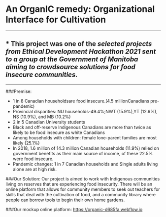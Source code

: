 # An OrganIC remedy: Organizational Interface for Cultivation 

***
 ## * This project was one of the <em> selected projects from Ethical Development Hackathon 2021 sent to a group at the Government of Manitoba aiming to crowdsource solutions for food insecure communities.</em>
***

###Premise:
- 1 in 8 Canadian householdsare food insecure.(4.5 millionCanadians pre-pandemic)
- Provincial disparities: NU households-49.4%;NWT (15.9%),YT (12.6%), NS (10.9%), and MB (10.2%)
- 2 in 5 Canadian University students
- Black and off-reserve Indigenous Canadians are more than twice as likely to be food insecure as white Canadians
- Among households with children: female lone-parent families are most likely (25.1%)
- In 2018, 1.6 million of 14.3 million Canadian households (11.9%) relied on government benefits as their main source of income, of these 22.5% were food insecure.
- Pandemic changes: 1 in 7 Canadian households and Single adults living alone are at high risk.


###Our Solution:
Our project is aimed to work with Indigenous communities living on reserves that are experiencing food insecurity. There will be an online platform that allows for community members to seek out teachers for skills that deal with the cultivation of food, and a community library where people can borrow tools to begin their own home gardens.


###Our mockup online platform: https://organic-d685fa.webflow.io
